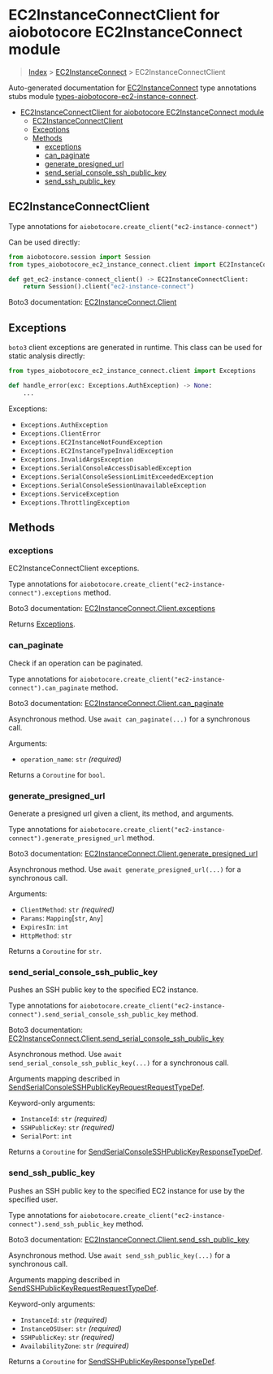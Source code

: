 <a id="ec2instanceconnectclient-for-aiobotocore-ec2instanceconnect-module"></a>

# EC2InstanceConnectClient for aiobotocore EC2InstanceConnect module

> [Index](..) > [EC2InstanceConnect](.) > EC2InstanceConnectClient

Auto-generated documentation for
[EC2InstanceConnect](https://boto3.amazonaws.com/v1/documentation/api/latest/reference/services/ec2-instance-connect.html#EC2InstanceConnect)
type annotations stubs module
[types-aiobotocore-ec2-instance-connect](https://pypi.org/project/types-aiobotocore-ec2-instance-connect/).

- [EC2InstanceConnectClient for aiobotocore EC2InstanceConnect module](#ec2instanceconnectclient-for-aiobotocore-ec2instanceconnect-module)
  - [EC2InstanceConnectClient](#ec2instanceconnectclient)
  - [Exceptions](#exceptions)
  - [Methods](#methods)
    - [exceptions](#exceptions)
    - [can_paginate](#can_paginate)
    - [generate_presigned_url](#generate_presigned_url)
    - [send_serial_console_ssh_public_key](#send_serial_console_ssh_public_key)
    - [send_ssh_public_key](#send_ssh_public_key)

<a id="ec2instanceconnectclient"></a>

## EC2InstanceConnectClient

Type annotations for `aiobotocore.create_client("ec2-instance-connect")`

Can be used directly:

```python
from aiobotocore.session import Session
from types_aiobotocore_ec2_instance_connect.client import EC2InstanceConnectClient

def get_ec2-instance-connect_client() -> EC2InstanceConnectClient:
    return Session().client("ec2-instance-connect")
```

Boto3 documentation:
[EC2InstanceConnect.Client](https://boto3.amazonaws.com/v1/documentation/api/latest/reference/services/ec2-instance-connect.html#EC2InstanceConnect.Client)

<a id="exceptions"></a>

## Exceptions

`boto3` client exceptions are generated in runtime. This class can be used for
static analysis directly:

```python
from types_aiobotocore_ec2_instance_connect.client import Exceptions

def handle_error(exc: Exceptions.AuthException) -> None:
    ...
```

Exceptions:

- `Exceptions.AuthException`
- `Exceptions.ClientError`
- `Exceptions.EC2InstanceNotFoundException`
- `Exceptions.EC2InstanceTypeInvalidException`
- `Exceptions.InvalidArgsException`
- `Exceptions.SerialConsoleAccessDisabledException`
- `Exceptions.SerialConsoleSessionLimitExceededException`
- `Exceptions.SerialConsoleSessionUnavailableException`
- `Exceptions.ServiceException`
- `Exceptions.ThrottlingException`

<a id="methods"></a>

## Methods

<a id="exceptions"></a>

### exceptions

EC2InstanceConnectClient exceptions.

Type annotations for
`aiobotocore.create_client("ec2-instance-connect").exceptions` method.

Boto3 documentation:
[EC2InstanceConnect.Client.exceptions](https://boto3.amazonaws.com/v1/documentation/api/latest/reference/services/ec2-instance-connect.html#EC2InstanceConnect.Client.exceptions)

Returns [Exceptions](#exceptions).

<a id="can_paginate"></a>

### can_paginate

Check if an operation can be paginated.

Type annotations for
`aiobotocore.create_client("ec2-instance-connect").can_paginate` method.

Boto3 documentation:
[EC2InstanceConnect.Client.can_paginate](https://boto3.amazonaws.com/v1/documentation/api/latest/reference/services/ec2-instance-connect.html#EC2InstanceConnect.Client.can_paginate)

Asynchronous method. Use `await can_paginate(...)` for a synchronous call.

Arguments:

- `operation_name`: `str` *(required)*

Returns a `Coroutine` for `bool`.

<a id="generate_presigned_url"></a>

### generate_presigned_url

Generate a presigned url given a client, its method, and arguments.

Type annotations for
`aiobotocore.create_client("ec2-instance-connect").generate_presigned_url`
method.

Boto3 documentation:
[EC2InstanceConnect.Client.generate_presigned_url](https://boto3.amazonaws.com/v1/documentation/api/latest/reference/services/ec2-instance-connect.html#EC2InstanceConnect.Client.generate_presigned_url)

Asynchronous method. Use `await generate_presigned_url(...)` for a synchronous
call.

Arguments:

- `ClientMethod`: `str` *(required)*
- `Params`: `Mapping`\[`str`, `Any`\]
- `ExpiresIn`: `int`
- `HttpMethod`: `str`

Returns a `Coroutine` for `str`.

<a id="send_serial_console_ssh_public_key"></a>

### send_serial_console_ssh_public_key

Pushes an SSH public key to the specified EC2 instance.

Type annotations for
`aiobotocore.create_client("ec2-instance-connect").send_serial_console_ssh_public_key`
method.

Boto3 documentation:
[EC2InstanceConnect.Client.send_serial_console_ssh_public_key](https://boto3.amazonaws.com/v1/documentation/api/latest/reference/services/ec2-instance-connect.html#EC2InstanceConnect.Client.send_serial_console_ssh_public_key)

Asynchronous method. Use `await send_serial_console_ssh_public_key(...)` for a
synchronous call.

Arguments mapping described in
[SendSerialConsoleSSHPublicKeyRequestRequestTypeDef](./type_defs.md#sendserialconsolesshpublickeyrequestrequesttypedef).

Keyword-only arguments:

- `InstanceId`: `str` *(required)*
- `SSHPublicKey`: `str` *(required)*
- `SerialPort`: `int`

Returns a `Coroutine` for
[SendSerialConsoleSSHPublicKeyResponseTypeDef](./type_defs.md#sendserialconsolesshpublickeyresponsetypedef).

<a id="send_ssh_public_key"></a>

### send_ssh_public_key

Pushes an SSH public key to the specified EC2 instance for use by the specified
user.

Type annotations for
`aiobotocore.create_client("ec2-instance-connect").send_ssh_public_key` method.

Boto3 documentation:
[EC2InstanceConnect.Client.send_ssh_public_key](https://boto3.amazonaws.com/v1/documentation/api/latest/reference/services/ec2-instance-connect.html#EC2InstanceConnect.Client.send_ssh_public_key)

Asynchronous method. Use `await send_ssh_public_key(...)` for a synchronous
call.

Arguments mapping described in
[SendSSHPublicKeyRequestRequestTypeDef](./type_defs.md#sendsshpublickeyrequestrequesttypedef).

Keyword-only arguments:

- `InstanceId`: `str` *(required)*
- `InstanceOSUser`: `str` *(required)*
- `SSHPublicKey`: `str` *(required)*
- `AvailabilityZone`: `str` *(required)*

Returns a `Coroutine` for
[SendSSHPublicKeyResponseTypeDef](./type_defs.md#sendsshpublickeyresponsetypedef).
